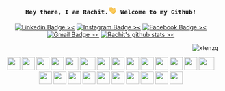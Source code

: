 <h4 align="center"><samp> Hey there, I am Rachit.<img src='https://github.com/21RachitShukla/21RachitShukla/blob/main/wave.gif' width='20"'> Welcome to my Github! </samp></h4>

<div align="center">

[![Linkedin Badge ><](https://img.shields.io/badge/-21rachitshukla-blue?style=flat-square&logo=Linkedin&logoColor=white&link=https://www.linkedin.com/in/21rachitshukla/)](https://www.linkedin.com/in/21rachitshukla)
[![Instagram Badge ><](https://img.shields.io/badge/-__rachitshukla-purple?style=flat-square&logo=instagram&logoColor=white&link=https://instagram.com/_rachitshukla/)](https://instagram.com/_rachitshukla)
[![Facebook Badge ><](https://img.shields.io/badge/-JustAnotherMediocre-3b5998?style=flat-square&logo=facebook&logoColor=white&link=https://www.fb.com/JustAnotherMediocre)](https://www.fb.com/c/JustAnotherMediocre)
[![Gmail Badge ><](https://img.shields.io/badge/-21.rachitshukla-c14438?style=flat-square&logo=Gmail&logoColor=white&link=mailto:21.rachitshukla@gmail.com)](mailto:21.rachitshukla@gmail.com)
[![Rachit's github stats ><](https://github-readme-stats.vercel.app/api?username=21RachitShukla&hide=contribs&show_icons=true&title_color=fff&icon_color=79ff97&text_color=9f9f9f&bg_color=151515&count_private=true&include_all_commits=true)](https://github.com/21RachitShukla)

</div>

<p align="right"> <img src="https://komarev.com/ghpvc/?username=21RachitShukla&label=Views&color=0e75b6&style=flat" alt="xtenzq" /> </p>

<div align="center">
  <img src="https://cultofthepartyparrot.com/parrots/hd/angelparrot.gif" width="30" height="30"/>
  <img src="https://cultofthepartyparrot.com/parrots/hd/spyparrot.gif" width="30" height="30"/>
  <img src="https://cultofthepartyparrot.com/parrots/hd/zombieparrot.gif" width="30" height="30"/>
  <img src="https://cultofthepartyparrot.com/parrots/hd/githubparrot.gif" width="30" height="30"/>
  <img src="https://cultofthepartyparrot.com/flags/hd/indiaparrot.gif" width="30" height="30"/>
  <img src="https://cultofthepartyparrot.com/parrots/asyncparrot.gif" width="36" height="30"/>
  <img src="https://cultofthepartyparrot.com/parrots/exceptionallyfastparrot.gif" width="30" height="30"/>
  <img src="https://cultofthepartyparrot.com/parrots/hd/60fpsparrot.gif" width="30" height="30"/>
  <img src="https://cultofthepartyparrot.com/parrots/hd/jumpingparrot.gif" width="30" height="30"/>
  <img src="https://cultofthepartyparrot.com/parrots/hd/opensourceparrot.gif" width="30" height="30"/>
  <img src="https://cultofthepartyparrot.com/parrots/hd/dealwithitnowparrot.gif" width="30" height="30"/>
  <img src="https://cultofthepartyparrot.com/parrots/hd/hypnoparrotlight.gif" width="30" height="30"/>
  <img src="https://cultofthepartyparrot.com/parrots/databaseparrot.gif" width="30" height="30"/>
  <img src="https://cultofthepartyparrot.com/parrots/fixparrot.gif" width="36" height="30"/>
  <img src="https://cultofthepartyparrot.com/parrots/hd/laptop_parrot.gif" width="30" height="30"/>
  <img src="https://cultofthepartyparrot.com/parrots/hd/spinningparrot.gif" width="30" height="30"/>
  <img src="https://cultofthepartyparrot.com/parrots/hd/levitationparrot.gif" width="30" height="30"/>
  <img src="https://cultofthepartyparrot.com/parrots/hd/meldparrot.gif" width="30" height="30"/>
  <img src="https://cultofthepartyparrot.com/parrots/slomoparrot.gif" width="30" height="30"/>
  <img src="https://cultofthepartyparrot.com/parrots/hd/moonwalkingparrot.gif" width="30" height="30"/>
  <img src="https://cultofthepartyparrot.com/parrots/hd/stableparrot.gif" width="30" height="30"/>
  <img src="https://cultofthepartyparrot.com/parrots/hd/scienceparrot.gif" width="30" height="30"/>
  <img src="https://cultofthepartyparrot.com/parrots/hd/pirateparrot.gif" width="30" height="30"/>
  <img src="https://cultofthepartyparrot.com/parrots/hd/footballparrot.gif" width="30" height="30"/>
</div>
